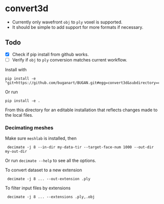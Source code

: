 # convert3d

- Currently only wavefront `obj` to `ply` voxel is supported.
- It should be simple to add support for more formats if necessary.

## Todo

- [x] Check if pip install from github works.
- [ ] Verify if `obj` to `ply` conversion matches current workflow.

Install with

    pip install -e "git+https://github.com/buganart/BUGAN.git#egg=convert3d&subdirectory=convert3d"

Or run

    pip install -e .

From this directory for an editable installation that reflects changes made to the local files.

### Decimating meshes

Make sure `meshlab` is installed, then

     decimate -j 8 --in-dir my-data-tir --target-face-num 1000 --out-dir my-out-dir

Or run `decimate --help` to see all the options.

To convert dataset to a new extension

     decimate -j 8 ... --out-extension .ply
     
To filter input files by extensions

     decimate -j 8 ... --extensions .ply,.obj
